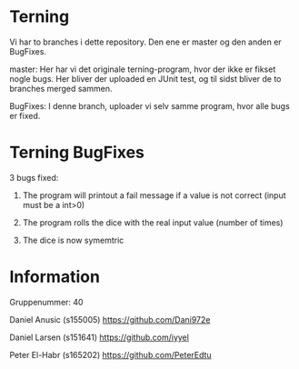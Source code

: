 # Terning

Vi har to branches i dette repository. Den ene er master og den anden er BugFixes. 

master: Her har vi det originale terning-program, hvor der ikke er fikset nogle bugs. Her bliver der uploaded en JUnit test, og til sidst bliver de to branches merged sammen.

BugFixes: I denne branch, uploader vi selv samme program, hvor alle bugs er fixed.


# Terning BugFixes

3 bugs fixed:

1) The program will printout a fail message if a value is not correct (input must be a int>0)

2) The program rolls the dice with the real input value (number of times)

3) The dice is now symemtric


# Information

Gruppenummer: 40

Daniel Anusic (s155005) https://github.com/Dani972e

Daniel Larsen (s151641) https://github.com/iyyel

Peter El-Habr (s165202) https://github.com/PeterEdtu
